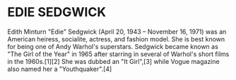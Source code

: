 <h1> EDIE SEDGWICK </h1>

<p> Edith Minturn "Edie" Sedgwick (April 20, 1943 – November 16, 1971) was an American heiress, socialite, actress, and fashion model. She is best known for being one of Andy Warhol's superstars. Sedgwick became known as "The Girl of the Year" in 1965 after starring in several of Warhol's short films in the 1960s.[1][2] She was dubbed an "It Girl",[3] while Vogue magazine also named her a "Youthquaker".[4] </p>
